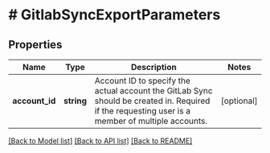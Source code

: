 # # GitlabSyncExportParameters

## Properties

Name | Type | Description | Notes
------------ | ------------- | ------------- | -------------
**account_id** | **string** | Account ID to specify the actual account the GitLab Sync should be created in. Required if the requesting user is a member of multiple accounts. | [optional] 

[[Back to Model list]](../../README.md#documentation-for-models) [[Back to API list]](../../README.md#documentation-for-api-endpoints) [[Back to README]](../../README.md)


